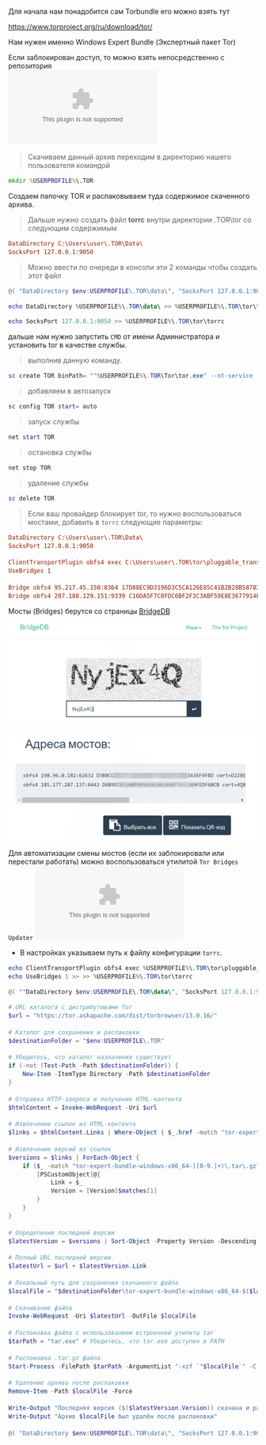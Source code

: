 Для начала нам понадобится сам Torbundle его можно взять тут

https://www.torproject.org/ru/download/tor/

Нам нужен именно Windows Expert Bundle (Экспертный пакет Tor)

Если заблокирован доступ, то можно взять непосредственно с репозитория  
![Torbundle Windows](../Files/tor-expert-bundle-windows-x86_64-13.0.13.tar.gz)  

>Скачиваем данный архив переходим в директорию нашего пользователя командой
```cmd
mkdir %USERPROFILE%\.TOR
```

Создаем папочку TOR и распаковываем туда содержимое скаченного архива.

>Дальше нужно создать файл **torrc** внутри директории .TOR\\tor со следующим содержимым
```ini
DataDirectory C:\Users\user\.TOR\Data\
SocksPort 127.0.0.1:9050
```

>Можно ввести по очереди в консоли эти 2 команды чтобы создать этот файл

```powershell
@( "DataDirectory $env:USERPROFILE\.TOR\data\", "SocksPort 127.0.0.1:9050" ) | ForEach-Object { Add-Content -Path "$env:USERPROFILE\.TOR\tor\torrc" -Value $_ }
```

```powershell
echo DataDirectory %USERPROFILE%\.TOR\data\ >> %USERPROFILE%\.TOR\tor\torrc
```

```powershell
echo SocksPort 127.0.0.1:9050 >> %USERPROFILE%\.TOR\tor\torrc
```

дальше нам нужно запустить `CMD` от имени Администратора и установить tor в качестве службы.

>выполнив данную команду.
```powershell
sc create TOR binPath= ""%USERPROFILE%\.TOR\Tor\tor.exe" --nt-service -f "%USERPROFILE%\.TOR\Tor\torrc""
```

>добавляем в автозапуск
```powershell
sc config TOR start= auto
```

> запуск службы
```powershell
net start TOR
```

>остановка службы
```powershell
net stop TOR
```

>удаление службы
```powershell
sc delete TOR
```

> Если ваш провайдер блокирует tor, то нужно воспользоваться мостами, добавить в `torrc` следующие параметры:
```ini
DataDirectory C:\Users\user\.TOR\Data\
SocksPort 127.0.0.1:9050

ClientTransportPlugin obfs4 exec C:\Users\user\.TOR\tor\pluggable_transports\lyrebird.exe
UseBridges 1

Bridge obfs4 95.217.45.150:8364 17D88EC9D3196D3C5CA126E85C41B2B28B58783C cert=ggBNji0pxQFTlZ4ShZufg597tPOG5w32XUeLx3tPmxch9AQ8hF50703oZWhJVBwNRGc0Xw iat-mode=0
Bridge obfs4 207.188.129.151:9339 C16DA5F7C8FDC6BF2F3C3ABF59E8E3677914F172 cert=0YqPLLoRumc0Pza4rZ3PLSySlK+S44z21un6s0rRxhcxdP+AqL7BWUFKM34KDojM0JbREA iat-mode=0
```

Мосты (Bridges) берутся со страницы [BridgeDB](https://bridges.torproject.org/bridges?transport=obfs4&lang=ru)

![|400](/Media/Torctl/image_1.png)

![|400](/Media/Torctl/image_2.png)

Для автоматизации смены мостов (если их заблокировали или перестали работать) можно воспользоваться утилитой `Tor Bridges Updater` ![Tor Bridges Updater](/Media/Files/TorBridgesUpdater_v0.1.6_Windows.zip)  
- В настройках указываем путь к файлу конфигурации `torrc`.



```powershell
echo ClientTransportPlugin obfs4 exec %USERPROFILE%\.TOR\tor\pluggable_transports\lyrebird.exe  >> %USERPROFILE%\.TOR\tor\torrc
echo UseBridges 1 >> >> %USERPROFILE%\.TOR\tor\torrc
```

```powershell
@( ""DataDirectory $env:USERPROFILE\.TOR\data\", "SocksPort 127.0.0.1:9050", ClientTransportPlugin obfs4 exec $env:USERPROFILE\.TOR\tor\pluggable_transports\lyrebird.exe", "UseBridges 1" ) | ForEach-Object { Add-Content -Path "$env:USERPROFILE\.TOR\tor\torrc" -Value $_ }
```

```powershell
# URL каталога с дистрибутивами Tor
$url = "https://tor.askapache.com/dist/torbrowser/13.0.16/"

# Каталог для сохранения и распаковки
$destinationFolder = "$env:USERPROFILE\.TOR"

# Убедитесь, что каталог назначения существует
if (-not (Test-Path -Path $destinationFolder)) {
    New-Item -ItemType Directory -Path $destinationFolder
}

# Отправка HTTP-запроса и получение HTML-контента
$htmlContent = Invoke-WebRequest -Uri $url

# Извлечение ссылок из HTML-контента
$links = $htmlContent.Links | Where-Object { $_.href -match "tor-expert-bundle-windows-x86_64-.*\.tar\.gz$" } | Select-Object -ExpandProperty href

# Извлечение версий из ссылок
$versions = $links | ForEach-Object {
    if ($_ -match "tor-expert-bundle-windows-x86_64-([0-9.]+)\.tar\.gz") {
        [PSCustomObject]@{
            Link = $_
            Version = [Version]$matches[1]
        }
    }
}

# Определение последней версии
$latestVersion = $versions | Sort-Object -Property Version -Descending | Select-Object -First 1

# Полный URL последней версии
$latestUrl = $url + $latestVersion.Link

# Локальный путь для сохранения скачанного файла
$localFile = "$destinationFolder\tor-expert-bundle-windows-x86_64-$($latestVersion.Version).tar.gz"

# Скачивание файла
Invoke-WebRequest -Uri $latestUrl -OutFile $localFile

# Распаковка файла с использованием встроенной утилиты tar
$tarPath = "tar.exe" # Убедитесь, что tar.exe доступен в PATH

# Распаковка .tar.gz файла
Start-Process -FilePath $tarPath -ArgumentList "-xzf `"$localFile`" -C `"$destinationFolder`"" -NoNewWindow -Wait

# Удаление архива после распаковки
Remove-Item -Path $localFile -Force

Write-Output "Последняя версия ($($latestVersion.Version)) скачана и распакована в $destinationFolder"
Write-Output "Архив $localFile был удалён после распаковки"

@( "DataDirectory $env:USERPROFILE\.TOR\data\", "SocksPort 127.0.0.1:9050", "ClientTransportPlugin obfs4 exec $env:USERPROFILE\.TOR\tor\pluggable_transports\lyrebird.exe", "UseBridges 1" ) | ForEach-Object { Add-Content -Path "$env:USERPROFILE\.TOR\tor\torrc" -Value $_ }

```